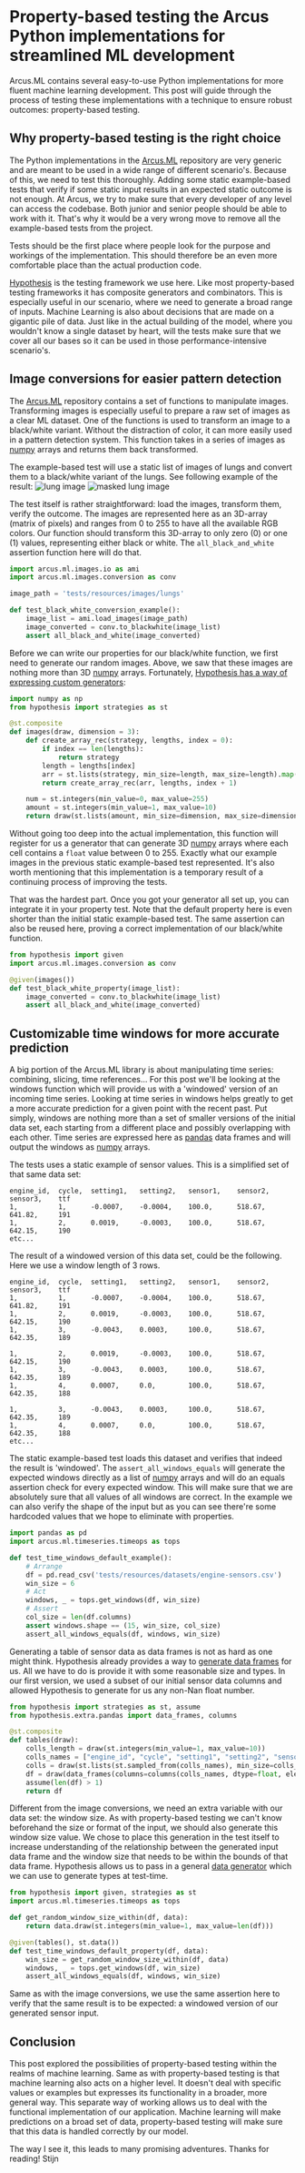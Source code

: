 # Property-based testing the Arcus Python implementations for streamlined ML development
Arcus.ML contains several easy-to-use Python implementations for more fluent machine learning development. This post will guide through the process of testing these implementations with a technique to ensure robust outcomes: property-based testing.

## Why property-based testing is the right choice
The Python implementations in the [Arcus.ML](https://machine-learning.arcus-azure.net/) repository are very generic and are meant to be used in a wide range of different scenario's. Because of this, we need to test this thoroughly. Adding some static example-based tests that verify if some static input results in an expected static outcome is not enough. At Arcus, we try to make sure that every developer of any level can access the codebase. Both junior and senior people should be able to work with it. That's why it would be a very wrong move to remove all the example-based tests from the project.

Tests should be the first place where people look for the purpose and workings of the implementation. This should therefore be an even more comfortable place than the actual production code.

[Hypothesis](https://hypothesis.readthedocs.io/en/latest/) is the testing framework we use here. Like most property-based testing frameworks it has composite generators and combinators. This is especially useful in our scenario, where we need to generate a broad range of inputs. Machine Learning is also about decisions that are made on a gigantic pile of data. Just like in the actual building of the model, where you wouldn't know a single dataset by heart, will the tests make sure that we cover all our bases so it can be used in those performance-intensive scenario's. 

## Image conversions for easier pattern detection
The [Arcus.ML](https://machine-learning.arcus-azure.net/) repository contains a set of functions to manipulate images. Transforming images is especially useful to prepare a raw set of images as a clear ML dataset. One of the functions is used to transform an image to a black/white variant. Without the distraction of color, it can more easily used in a pattern detection system. This function takes in a series of images as [numpy](https://numpy.org/doc/stable/user/absolute_beginners.html) arrays and returns them back transformed.

The example-based test will use a static list of images of lungs and convert them to a black/white variant of the lungs. See following example of the result:
![lung image](img/CHNCXR_0001_0.png)
![masked lung image](img/CHNCXR_0001_0_mask.png)

The test itself is rather straightforward: load the images, transform them, verify the outcome. The images are represented here as an 3D-array (matrix of pixels) and ranges from 0 to 255 to have all the available RGB colors. Our function should transform this 3D-array to only zero (0) or one (1) values, representing either black or white. The `all_black_and_white` assertion function here will do that.

```python
import arcus.ml.images.io as ami
import arcus.ml.images.conversion as conv

image_path = 'tests/resources/images/lungs'

def test_black_white_conversion_example():
    image_list = ami.load_images(image_path)
    image_converted = conv.to_blackwhite(image_list)
    assert all_black_and_white(image_converted)
```

Before we can write our properties for our black/white function, we first need to generate our random images. Above, we saw that these images are nothing more than 3D [numpy](https://numpy.org/doc/stable/user/absolute_beginners.html) arrays. Fortunately, [Hypothesis has a way of expressing custom generators](https://hypothesis.readthedocs.io/en/latest/data.html#composite-strategies):

```python
import numpy as np
from hypothesis import strategies as st

@st.composite
def images(draw, dimension = 3):
    def create_array_rec(strategy, lengths, index = 0):
        if index == len(lengths):
            return strategy
        length = lengths[index]
        arr = st.lists(strategy, min_size=length, max_size=length).map(lambda x : np.array(x))
        return create_array_rec(arr, lengths, index + 1)

    num = st.integers(min_value=0, max_value=255)
    amount = st.integers(min_value=1, max_value=10)
    return draw(st.lists(amount, min_size=dimension, max_size=dimension).flatmap(lambda lengths : create_array_rec(num, lengths)))
```

Without going too deep into the actual implementation, this function will register for us a generator that can generate 3D [numpy](https://numpy.org/doc/stable/user/absolute_beginners.html) arrays where each cell contains a `float` value between 0 to 255. Exactly what our example images in the previous static example-based test represented. It's also worth mentioning that this implementation is a temporary result of a continuing process of improving the tests.

That was the hardest part. Once you got your generator all set up, you can integrate it in your property test. Note that the default property here is even shorter than the initial static example-based test. The same assertion can also be reused here, proving a correct implementation of our black/white function.

```python
from hypothesis import given
import arcus.ml.images.conversion as conv

@given(images())
def test_black_white_property(image_list):
    image_converted = conv.to_blackwhite(image_list)
    assert all_black_and_white(image_converted)
```

## Customizable time windows for more accurate prediction
A big portion of the Arcus.ML library is about manipulating time series: combining, slicing, time references... For this post we'll be looking at the windows function which will provide us with a 'windowed' version of an incoming time series. Looking at time series in windows helps greatly to get a more accurate prediction for a given point with the recent past. Put simply, windows are nothing more than a set of smaller versions of the initial data set, each starting from a different place and possibly overlapping with each other. Time series are expressed here as [pandas](https://pandas.pydata.org/docs/getting_started/index.html#getting-started) data frames and will output the windows as [numpy](https://numpy.org/doc/stable/user/absolute_beginners.html) arrays. 

The tests uses a static example of sensor values. This is a simplified set of that same data set:
```
engine_id,  cycle,  setting1,   setting2,   sensor1,    sensor2,    sensor3,    ttf
1,          1,      -0.0007,    -0.0004,    100.0,      518.67,     641.82,     191
1,          2,      0.0019,     -0.0003,    100.0,      518.67,     642.15,     190
etc...
```

The result of a windowed version of this data set, could be the following. Here we use a window length of 3 rows.
```
engine_id,  cycle,  setting1,   setting2,   sensor1,    sensor2,    sensor3,    ttf
1,          1,      -0.0007,    -0.0004,    100.0,      518.67,     641.82,     191
1,          2,      0.0019,     -0.0003,    100.0,      518.67,     642.15,     190
1,          3,      -0.0043,    0.0003,     100.0,      518.67,     642.35,     189

1,          2,      0.0019,     -0.0003,    100.0,      518.67,     642.15,     190
1,          3,      -0.0043,    0.0003,     100.0,      518.67,     642.35,     189
1,          4,      0.0007,     0.0,        100.0,      518.67,     642.35,     188

1,          3,      -0.0043,    0.0003,     100.0,      518.67,     642.35,     189
1,          4,      0.0007,     0.0,        100.0,      518.67,     642.35,     188
etc...
```

The static example-based test loads this dataset and verifies that indeed the result is 'windowed'. The `assert_all_windows_equals` will generate the expected windows directly as a list of [numpy](https://numpy.org/doc/stable/user/absolute_beginners.html) arrays and will do an equals assertion check for every expected window. This will make sure that we are absolutely sure that all values of all windows are correct. In the example we can also verify the shape of the input but as you can see there're some hardcoded values that we hope to eliminate with properties.

```python
import pandas as pd 
import arcus.ml.timeseries.timeops as tops

def test_time_windows_default_example():
    # Arrange
    df = pd.read_csv('tests/resources/datasets/engine-sensors.csv') 
    win_size = 6
    # Act
    windows, _ = tops.get_windows(df, win_size)
    # Assert
    col_size = len(df.columns)
    assert windows.shape == (15, win_size, col_size)
    assert_all_windows_equals(df, windows, win_size)
```

Generating a table of sensor data as data frames is not as hard as one might think. Hypothesis already provides a way to [generate data frames](https://hypothesis.readthedocs.io/en/latest/numpy.html?highlight=dataframe#hypothesis.extra.pandas.data_frames) for us. All we have to do is provide it with some reasonable size and types. In our first version, we used a subset of our initial sensor data columns and allowed Hypothesis to generate for us any non-Nan float number.

```python
from hypothesis import strategies as st, assume
from hypothesis.extra.pandas import data_frames, columns

@st.composite
def tables(draw):
    colls_length = draw(st.integers(min_value=1, max_value=10))
    colls_names = ["engine_id", "cycle", "setting1", "setting2", "sensor4", "seonsor4", "sensor10"]
    colls = draw(st.lists(st.sampled_from(colls_names), min_size=colls_length, max_size=colls_length))
    df = draw(data_frames(columns=columns(colls_names, dtype=float, elements=st.floats(allow_nan=False))))
    assume(len(df) > 1)
    return df
```

Different from the image conversions, we need an extra variable with our data set: the window size. As with property-based testing we can't know beforehand the size or format of the input, we should also generate this window size value. We chose to place this generation in the test itself to increase understanding of the relationship between the generated input data frame and the window size that needs to be within the bounds of that data frame. Hypothesis allows us to pass in a general [data generator](https://hypothesis.readthedocs.io/en/latest/data.html#drawing-interactively-in-tests) which we can use to generate types at test-time.

```python
from hypothesis import given, strategies as st
import arcus.ml.timeseries.timeops as tops

def get_random_window_size_within(df, data):
    return data.draw(st.integers(min_value=1, max_value=len(df)))

@given(tables(), st.data())
def test_time_windows_default_property(df, data):
    win_size = get_random_window_size_within(df, data)
    windows, _ = tops.get_windows(df, win_size)
    assert_all_windows_equals(df, windows, win_size)
```

Same as with the image conversions, we use the same assertion here to verify that the same result is to be expected: a windowed version of our generated sensor input.

## Conclusion
This post explored the possibilities of property-based testing within the realms of machine learning. Same as with property-based testing is that machine learning also acts on a higher level. It doesn't deal with specific values or examples but expresses its functionality in a broader, more general way. This separate way of working allows us to deal with the functional implementation of our application. Machine learning will make predictions on a broad set of data, property-based testing will make sure that this data is handled correctly by our model.

The way I see it, this leads to many promising adventures.
Thanks for reading!
Stijn
